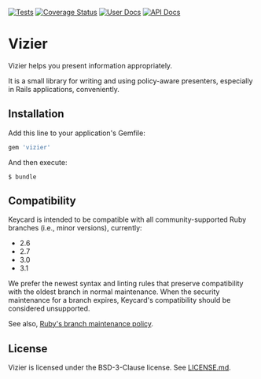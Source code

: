 [![Tests](https://github.com/mlibrary/vizier/actions/workflows/test.yml/badge.svg)](https://github.com/mlibrary/vizier/actions/workflows/test.yml)
[![Coverage Status](https://coveralls.io/repos/github/mlibrary/keycard/badge.svg?branch=main)](https://coveralls.io/github/mlibrary/vizier?branch=main)
[![User Docs](https://img.shields.io/badge/user_docs-readthedocs-blue.svg)](https://vizier.readthedocs.io/en/latest)
[![API Docs](https://img.shields.io/badge/API_docs-rubydoc.info-blue.svg)](https://www.rubydoc.info/gems/vizier)

# Vizier

Vizier helps you present information appropriately.

It is a small library for writing and using policy-aware presenters, especially
in Rails applications, conveniently.

## Installation

Add this line to your application's Gemfile:

```ruby
gem 'vizier'
```

And then execute:

    $ bundle

## Compatibility

Keycard is intended to be compatible with all community-supported Ruby branches (i.e., minor versions), currently:

 - 2.6
 - 2.7
 - 3.0
 - 3.1

We prefer the newest syntax and linting rules that preserve compatibility with the oldest branch in normal maintenance.
When the security maintenance for a branch expires, Keycard's compatibility should be considered unsupported.

See also, [Ruby's branch maintenance policy](https://www.ruby-lang.org/en/downloads/branches/).

## License

Vizier is licensed under the BSD-3-Clause license. See [LICENSE.md](LICENSE.md).
